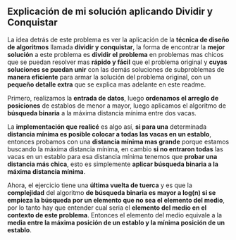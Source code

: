## Explicación de mi solución aplicando Dividir y Conquistar

La idea detrás de este problema es ver la aplicación de la **técnica de diseño de algoritmos** llamada **dividir y conquistar**, la forma de encontrar la **mejor solución** a este problema es **dividir el problema** en problemas mas chicos que se puedan resolver mas **rápido y fácil** que el problema original y **cuyas soluciones se puedan unir** con las demás soluciones de subproblemas de **manera eficiente** para armar la solución del problema original, con un **pequeño detalle extra** que se explica mas adelante en este readme.

Primero, realizamos la **entrada de datos**, luego **ordenamos el arreglo de posiciones** de establos de menor a mayor, luego aplicamos el algoritmo de **búsqueda binaria** a la máxima distancia mínima entre dos vacas.

La **implementación que realicé** es algo así, **si para una** determinada **distancia mínima es posible colocar a todas las vacas en un establo**, entonces probamos con una **distancia mínima mas grande** porque estamos buscando la máxima distancia mínima, en cambio **si no entraron todas** las vacas en un establo para esa distancia mínima tenemos que **probar una distancia más chica**, esto es simplemente **aplicar búsqueda binaria a la máxima distancia mínima**. 

Ahora, el ejercicio tiene una **última vuelta de tuerca** y es que la **complejidad** del algoritmo **de búsqueda binaria es mayor a log(n) si se empieza la búsqueda por un elemento que no sea el elemento del medio**, por lo tanto hay que entender cual seria el **elemento del medio en el contexto de este problema**. Entonces el elemento del medio equivale a la **media entre la máxima posición de un establo y la mínima posición de un establo**.